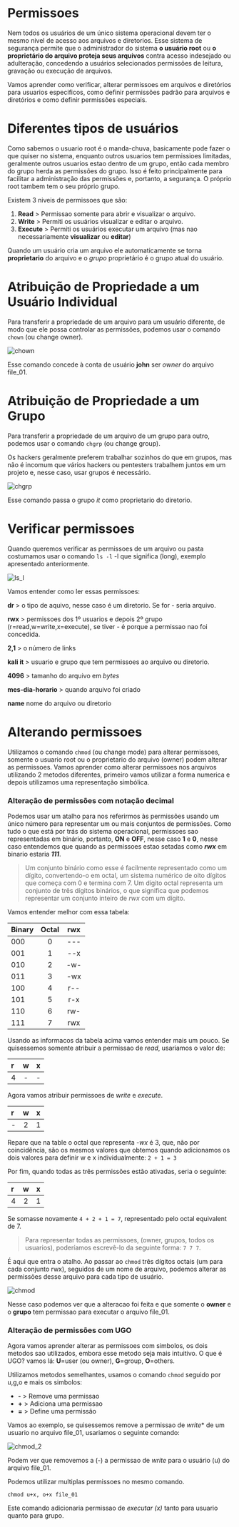 # Permissoes
Nem todos os usuários de um único sistema operacional devem ter o mesmo nivel de acesso aos arquivos e diretorios. Esse sistema de segurança permite que o administrador do sistema **o usuário root** ou **o proprietário do arquivo proteja seus arquivos** contra acesso indesejado ou adulteração, concedendo a usuários selecionados permissões de leitura, gravação ou execução de arquivos.

Vamos aprender como verificar, alterar permissoes em arquivos e diretórios para usuarios especificos, como definir permissões padrão para arquivos e diretórios e como definir permissões especiais.

# Diferentes tipos de usuários
Como sabemos o usuario root é o manda-chuva, basicamente pode fazer o que quiser no sistema, enquanto outros usuarios tem permissioes limitadas, geralmente outros usuarios estao dentro de um grupo, então cada membro do grupo herda as permissões do grupo. Isso é feito principalmente para facilitar a administração das permissões e, portanto, a segurança. O próprio root tambem tem o seu próprio grupo.

Existem 3 niveis de permissoes que são:

1. **Read** > Permissao somente para abrir e visualizar o arquivo.
2. **Write** > Permiti os usuários visualizar e editar o arquivo.
3. **Execute** > Permiti os usuários executar um arquivo (mas nao necessariamente **visualizar** ou **editar**)
   
Quando um usuário cria um arquivo ele automaticamente se torna **proprietario** do arquivo e o *grupo* proprietário é o grupo atual do usuário.

# Atribuição de Propriedade a um Usuário Individual
Para transferir a propriedade de um arquivo para um usuário diferente, de modo que ele possa controlar as permissões, podemos usar o comando `chown` (ou change owner).

![chown](images/chown.png)

Esse comando concede à conta de usuário **john** ser *owner* do arquivo file_01.

# Atribuição de Propriedade a um Grupo
Para transferir a propriedade de um arquivo de um grupo para outro, podemos usar o comando `chgrp` (ou change group).

Os hackers geralmente preferem trabalhar sozinhos do que em grupos, mas não é incomum que vários hackers ou pentesters trabalhem juntos em um projeto e, nesse caso, usar grupos é necessário.

![chgrp](images/chgrp.png)

Esse comando passa o grupo *it* como proprietario do diretorio.

# Verificar permissoes
Quando queremos verificar as permissoes de um arquivo ou pasta costumamos usar o comando `ls -l` -l que significa (long), exemplo apresentado anteriormente.

![ls_l](images/ls_l.png)

Vamos entender como ler essas permissoes:

**dr** > o tipo de aquivo, nesse caso é um diretorio. Se for *-* seria arquivo.

**rwx** > permissoes dos 1º usuarios e depois 2º grupo (r=read,w=write,x=execute), se tiver *-* é porque a permissao nao foi concedida.

**2,1** > o número de links

**kali it** > usuario e grupo que tem permissoes ao arquivo ou diretorio.

**4096** > tamanho do arquivo em *bytes*

**mes-dia-horario** > quando arquivo foi criado

**name** nome do arquivo ou diretorio

# Alterando permissoes
Utilizamos o comando `chmod` (ou change mode) para alterar permissoes, somente o usuario root ou o proprietario do arquivo (owner) podem alterar as permissoes. Vamos aprender como alterar permissoes nos arquivos utilizando 2 metodos diferentes, primeiro vamos utilizar a forma numerica e depois utilizamos uma representação simbólica.

### Alteração de permissões com notação decimal
Podemos usar um atalho para nos referirmos às permissões usando um único número para representar um ou mais conjuntos de permissões. Como tudo o que está por trás do sistema operacional, permissoes sao representadas em binário, portanto, **ON** e **OFF**, nesse caso **1** e **0**, nesse caso entendemos que quando as permissoes estao setadas como ***rwx*** em binario estaria ***111***.

> Um conjunto binário como esse é facilmente representado como um dígito, convertendo-o em octal, um sistema numérico de oito dígitos que começa com 0 e termina com 7. Um dígito octal representa um conjunto de três dígitos binários, o que significa que podemos representar um conjunto inteiro de *rwx* com um dígito.

Vamos entender melhor com essa tabela:

| Binary |  Octal   |   rwx     |
| :---   |  :----:  |  :----:   |         
| 000    |    0     |   ---     |        
| 001    |    1     |   --x     |          
| 010    |    2     |   -w-     |                   
| 011    |    3     |   -wx     |
| 100    |    4     |   r--     |
| 101    |    5     |   r-x     |
| 110    |    6     |   rw-     |
| 111    |    7     |   rwx     |

Usando as informacos da tabela acima vamos entender mais um pouco. Se quisessemos somente atribuir a permissao de *read*, usariamos o valor de:

| r   | w    | x    |
| :-- | :--: | :--: |
| 4   | -    | -    |

Agora vamos atribuir permissoes de *write* e *execute*.

| r   | w    | x    |
| :-- | :--: | :--: |
| -   | 2    | 1    |

Repare que na table o octal que representa *-wx* é 3, que, não por coincidência, são os mesmos valores que obtemos quando adicionamos os dois valores para definir w e x individualmente: `2 + 1 = 3`

Por fim, quando todas as três permissões estão ativadas, seria o seguinte:

| r   | w    | x    |
| :-- | :--: | :--: |
| 4   | 2    | 1    |

Se somasse novamente `4 + 2 + 1 = 7`, representado pelo octal equivalent de 7.

> Para representar todas as permissoes, (owner, grupos, todos os usuarios), poderíamos escrevê-lo da seguinte forma: `7 7 7`.

É aqui que entra o atalho. Ao passar ao `chmod` três dígitos octais (um para cada conjunto rwx), seguidos de um nome de arquivo, podemos alterar as permissões desse arquivo para cada tipo de usuário.

![chmod](images/chmod.png)

Nesse caso podemos ver que a alteracao foi feita e que somente o **owner** e o **grupo** tem permissao para executar o arquivo file_01.

### Alteração de permissões com UGO
Agora vamos aprender alterar as permissoes com simbolos, os dois metodos sao utilizados, embora esse metodo seja mais intuitivo. O que é UGO? vamos lá: **U**=user (ou owner), **G**=group, **O**=others.

Utilizamos metodos semelhantes, usamos o comando `chmod` seguido por u,g,o e mais os simbolos:

- **-** > Remove uma permissao
- **+** > Adiciona uma permissao
- **=** > Define uma permissão

Vamos ao exemplo, se quisessemos remove a permissao de *write** de um usuario no arquivo file_01, usariamos o seguinte comando:

![chmod_2](images/chmod_2.png)

Podem ver que removemos a (-) a permissao de *write* para o usuário (u) do arquivo file_01.

Podemos utilizar multiplas permissoes no mesmo comando.

`chmod u+x, o+x file_01`

Este comando adicionaria permissao de *executar (x)* tanto para usuario quanto para grupo.











